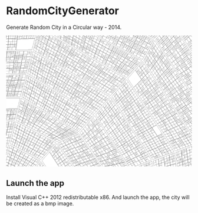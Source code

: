 # RandomCityGenerator
Generate Random City in a Circular way - 2014.

![alt city example](https://raw.githubusercontent.com/eadgyo/RandomCityGenerator/master/img/output.png)

## Launch the app
Install Visual C++ 2012 redistributable x86. And launch the app, the city will be created as a bmp image.
